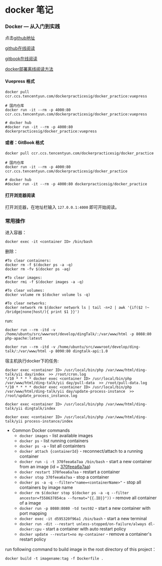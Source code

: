 # docker 笔记

### Docker — 从入门到实践

点击[github地址](https://github.com/yeasy/docker_practice)

[github在线阅读](https://github.com/yeasy/docker_practice/blob/master/SUMMARY.md)

[gitbook在线阅读](https://yeasy.gitbook.io/docker_practice/)

[docker部署离线阅读方法](https://github.com/yeasy/docker_practice/wiki/%E7%A6%BB%E7%BA%BF%E9%98%85%E8%AF%BB%E5%8A%9F%E8%83%BD%E8%AF%A6%E8%A7%A3)



#### Vuepress 格式

```shell
docker pull ccr.ccs.tencentyun.com/dockerpracticesig/docker_practice:vuepress

# 国内仓库
docker run -it --rm -p 4000:80 ccr.ccs.tencentyun.com/dockerpracticesig/docker_practice:vuepress

# docker hub
#docker run -it --rm -p 4000:80 dockerpracticesig/docker_practice:vuepress

```

#### 或者：GitBook 格式

```shell
docker pull ccr.ccs.tencentyun.com/dockerpracticesig/docker_practice

# 国内仓库
docker run -it --rm -p 4000:80 ccr.ccs.tencentyun.com/dockerpracticesig/docker_practice

# docker hub
#docker run -it --rm -p 4000:80 dockerpracticesig/docker_practice

```

#### 打开浏览器阅读

打开浏览器，在地址栏输入 `127.0.0.1:4000` 即可开始阅读。

### 常用操作

进入容器：

```shell
docker exec -it <container ID> /bin/bash
```

删除：

```shell
#To clear containers:
docker rm -f $(docker ps -a -q)
docker rm -fv $(docker ps -aq)

#To clear images:
docker rmi -f $(docker images -a -q)

#To clear volumes:
docker volume rm $(docker volume ls -q)

#To clear networks:
docker network rm $(docker network ls | tail -n+2 | awk '{if($2 !~ /bridge|none|host/){ print $1 }}')
```

run:

```shell
docker run --rm -itd -v /home/ubuntu/src/wwwroot/develop/dingTalk/:/var/www/html -p 8088:80 php-apache:latest

docker run --rm -itd -v /home/ubuntu/src/wwwroot/develop/ding-talk/:/var/www/html -p 8090:80 dingtalk-api:1.0
```

宿主机执行docker下的任务:

```shell
docker exec <container ID> /usr/local/bin/php /var/www/html/ding-talk/yii day/index  >> /root/cron.log
*/10 * * * * docker exec <container ID> /usr/local/bin/php /var/www/html/ding-talk/yii day/pull-data  >> /root/pull-data.log
*/10 * * * * docker exec <container ID> /usr/local/bin/php /var/www/html/ding-talk/yii day/update-process-instance  >> /root/update_process_instance.log

docker exec <container ID> /usr/local/bin/php /var/www/html/ding-talk/yii dingtalk/index

docker exec <container ID> /usr/local/bin/php /var/www/html/ding-talk/yii process-instance/index
```

- Common Docker commands
  - `docker images` - list available images
  - `docker ps` - list running containers
  - `docker ps -a` - list all containters
  - `docker attach {containerId}` - reconnect/attach to a running container
  - `docker run -i -t 370feea6a7aa /bin/bash` - start a new container from an image (id = [370feea6a7aa](https://bitbucket.org/fangxiaohui/feature-extraction2/commits/370feea6a7aa))
  - `docker restart 370feea6a7aa` - restart a container
  - `docker stop 370feea6a7aa` - stop a container
  - `docker ps -a -q --filter="name=<containerName>"` - stop all containers by image name
  - `docker rm $(docker stop $(docker ps -a -q --filter ancestor=f558637854ca --format="{{.ID}}"))` - remove all container of a image
  - `docker run -p 8080:8080 -td test02` - start a new container with port mapping
  - `docker exec -it d595320f96a1 /bin/bash` - start a new terminal
  - `docker run -dit --restart unless-stopped/on-failure/always dl-docker:cpu` - start a container with auto restart policy
  - `docker update --restart=no my-container` - remove a container's restart policy

run following command to build image in the root directory of this project：

```shell
docker build -t imagename:tag -f Dockerfile .  
```

